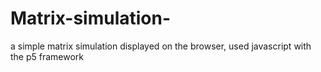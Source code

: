# Matrix-simulation-

a simple matrix simulation displayed on the browser, used javascript with the p5 framework 
